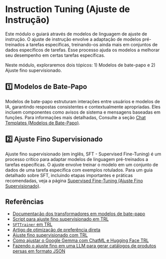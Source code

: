 # Instruction Tuning (Ajuste de Instrução)

Este módulo o guiará através de modelos de linguagem de ajuste de instrução. O ajuste de instrução envolve a adaptação de modelos pré-treinados a tarefas específicas, treinando-os ainda mais em conjuntos de dados específicos de tarefas. Esse processo ajuda os modelos a melhorar seu desempenho em certas tarefas específicas.

Neste módulo, exploraremos dois tópicos: 1) Modelos de bate-papo e 2) Ajuste fino supervisionado.

## 1️⃣ Modelos de Bate-Papo

Modelos de bate-papo estruturam interações entre usuários e modelos de IA, garantindo respostas consistentes e contextualmente apropriadas. Eles incluem componentes como avisos de sistema e mensagens baseadas em funções. Para informações mais detalhadas, Consulte a seção [Chat Templates (Modelos de Bate-Papo)](./chat_templates.md).

## 2️⃣ Ajuste Fino Supervisionado

Ajuste fino supervisionado (em inglês, SFT - Supervised Fine-Tuning) é um processo crítico para adaptar modelos de linguagem pré-treinados a tarefas específicas. O ajuste envolve treinar o modelo em um conjunto de dados de uma tarefa específica com exemplos rotulados. Para um guia detalhado sobre SFT, incluindo etapas importantes e práticas recomendadas, veja a página [Supervised Fine-Tuning (Ajuste Fino Supervisionado)](./supervised_fine_tuning.md).

## Referências

- [Documentação dos transformadores em modelos de bate-papo](https://huggingface.co/docs/transformers/main/en/chat_templating)
- [Script para ajuste fino supervisionado em TRL](https://github.com/huggingface/trl/blob/main/examples/scripts/sft.py)
- [`SFTTrainer` em TRL](https://huggingface.co/docs/trl/main/en/sft_trainer)
- [Artigo de otimização de preferência direta](https://arxiv.org/abs/2305.18290)
- [Ajuste fino supervisionado com TRL](https://huggingface.co/docs/trl/main/en/tutorials/supervised_finetuning)
- [Como ajustar o Google Gemma com ChatML e Hugging Face TRL](https://www.philschmid.de/fine-tune-google-gemma)
- [Fazendo o ajuste fino em uma LLM para gerar catálogos de produtos persas em formato JSON](https://huggingface.co/learn/cookbook/en/fine_tuning_llm_to_generate_persian_product_catalogs_in_json_format)
